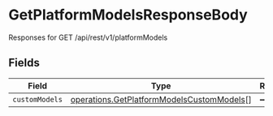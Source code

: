 # GetPlatformModelsResponseBody

Responses for GET /api/rest/v1/platformModels


## Fields

| Field                                                                                                  | Type                                                                                                   | Required                                                                                               | Description                                                                                            |
| ------------------------------------------------------------------------------------------------------ | ------------------------------------------------------------------------------------------------------ | ------------------------------------------------------------------------------------------------------ | ------------------------------------------------------------------------------------------------------ |
| `customModels`                                                                                         | [operations.GetPlatformModelsCustomModels](../../models/operations/getplatformmodelscustommodels.md)[] | :heavy_minus_sign:                                                                                     | N/A                                                                                                    |